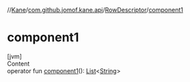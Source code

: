 //[Kane](../../index.md)/[com.github.jomof.kane.api](../index.md)/[RowDescriptor](index.md)/[component1](component1.md)



# component1  
[jvm]  
Content  
operator fun [component1](component1.md)(): [List](https://kotlinlang.org/api/latest/jvm/stdlib/kotlin.collections/-list/index.html)<[String](https://kotlinlang.org/api/latest/jvm/stdlib/kotlin/-string/index.html)>  



